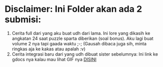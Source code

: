 # Disclaimer: Ini Folder akan ada 2 submisi: 

1. Cerita full dari yang aku buat udh dari lama. Ini lore yang dikasih ke angkatan 24 saat puzzle sparta diberikan (soal bonus). Aku lagi buat volume 2 nya tapi gaada waktu ;-; (Gausah dibaca juga sih, minta ringkas aja ke kakas atau apalah :v)
2. Cerita integrasi baru dari yang udh dibuat sister sebelumnya: Ini link ke gdocs nya kalau mau lihat GIF nya [DISINI](https://docs.google.com/document/d/1cCxs2Rk4WHzzSFd18KHn9hhezE_fw_XKdmyt8i0U0yw/edit?usp=sharing)